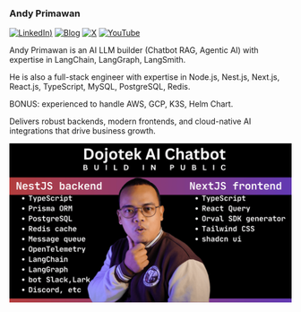 ### Andy Primawan

[![LinkedIn](https://custom-icon-badges.demolab.com/badge/LinkedIn-0A66C2?logo=linkedin-white&logoColor=fff))](https://www.linkedin.com/in/andy-primawan/)
[![Blog](https://img.shields.io/badge/Ghost-000?logo=ghost&logoColor=yellow)](https://dojotek.id/author/andy-primawan/)
[![X](https://img.shields.io/badge/X-%23000000.svg?logo=X&logoColor=white)](https://x.com/AndyPmw)
[![YouTube](https://img.shields.io/badge/YouTube-%23FF0000.svg?logo=YouTube&logoColor=white)](https://www.youtube.com/@AndyPrimawan/shorts)

Andy Primawan is an AI LLM builder (Chatbot RAG, Agentic AI) with expertise in LangChain, LangGraph, LangSmith.

He is also a full-stack engineer with expertise in Node.js, Nest.js, Next.js, React.js, TypeScript, MySQL, PostgreSQL, Redis.

BONUS: experienced to handle AWS, GCP, K3S, Helm Chart.

Delivers robust backends, modern frontends, and cloud-native AI integrations that drive business growth.

![Andy Primawan - github open source - build in public](./banner-images/andy-primawan-github-open-source.png)
